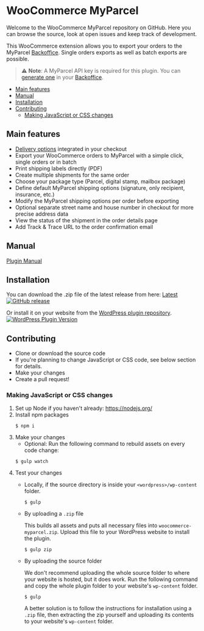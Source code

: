 # WooCommerce MyParcel
Welcome to the WooCommerce MyParcel repository on GitHub. Here you can browse the source, look at open issues and keep track of development.

This WooCommerce extension allows you to export your orders to the MyParcel [Backoffice]. Single orders exports as well as batch exports are possible.

> :warning: **Note**: A MyParcel API key is required for this plugin. You can [generate one](https://myparcelnl.github.io/woocommerce/#2_A:~:text=API%20instellingen) in your [Backoffice].

* [Main features](#main-features)
* [Manual](#manual)
* [Installation](#installation)
* [Contributing](#contributing)
    * [Making JavaScript or CSS changes](#making-javascript-or-css-changes)

## Main features
- [Delivery options] integrated in your checkout
- Export your WooCommerce orders to MyParcel with a simple click, single orders or in batch
- Print shipping labels directly (PDF)
- Create multiple shipments for the same order
- Choose your package type (Parcel, digital stamp, mailbox package)
- Define default MyParcel shipping options (signature, only recipient, insurance, etc.)
- Modify the MyParcel shipping options per order before exporting
- Optional separate street name and house number in checkout for more precise address data
- View the status of the shipment in the order details page
- Add Track & Trace URL to the order confirmation email

## Manual
[Plugin Manual](https://myparcelnl.github.io/woocommerce)

## Installation
You can download the .zip file of the latest release from here: [Latest] [![GitHub release](https://img.shields.io/github/v/release/myparcelnl/woocommerce?logo=github)](https://github.com/myparcelbe/woocommerce/releases/latest)

Or install it on your website from the [WordPress plugin repository]. [![WordPress Plugin Version](https://img.shields.io/wordpress/plugin/v/woocommerce-myparcel?logo=wordpress)](https://wordpress.org/plugins/woocommerce-myparcel/)

## Contributing
- Clone or download the source code
- If you're planning to change JavaScript or CSS code, see below section for details.
- Make your changes
- Create a pull request!

### Making JavaScript or CSS changes
1. Set up Node if you haven't already: https://nodejs.org/
2. Install npm packages
    ```shell script
    $ npm i
    ```
2. Make your changes
    * Optional: Run the following command to rebuild assets on every code change:
   ```shell script
   $ gulp watch
   ```
3. Test your changes
    * Locally, if the source directory is inside your `<wordpress>/wp-content` folder.
        ```shell script
        $ gulp
        ```
    * By uploading a `.zip` file

      This builds all assets and puts all necessary files into `woocommerce-myparcel.zip`. Upload this file to your WordPress website to install the plugin.
        ```shell script
        $ gulp zip
        ```
    * By uploading the source folder

      We don't recommend uploading the whole source folder to where your website is hosted, but it does work. Run the following command and copy the whole plugin folder to your website's `wp-content` folder.
        ```shell script
        $ gulp
        ```
      A better solution is to follow the instructions for installation using a `.zip` file, then extracting the zip yourself and uploading its contents to your website's `wp-content` folder.

[Delivery options]: https://github.com/myparcelbe/delivery-options
[Backoffice]: https://backoffice.myparcel.nl/
[Latest]: https://github.com/myparcelbe/woocommerce/releases/latest
[WordPress plugin repository]: https://wordpress.org/plugins/woocommerce-myparcel/

